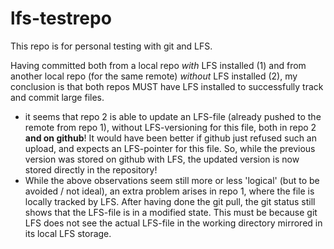 # lfs-testrepo

This repo is for personal testing with git and LFS.

Having committed both from a local repo _with_ LFS installed (1) and from another local repo (for the same remote) _without_ LFS installed (2), my conclusion is that both repos MUST have LFS installed to successfully track and commit large files.

- it seems that repo 2 is able to update an LFS-file (already pushed to the remote from repo 1), without LFS-versioning for this file, both in repo 2 **and on github**!
It would have been better if github just refused such an upload, and expects an LFS-pointer for this file.
So, while the previous version was stored on github with LFS, the updated version is now stored directly in the repository!
- While the above observations seem still more or less 'logical' (but to be avoided / not ideal), an extra problem arises in repo 1, where the file is locally tracked by LFS.
After having done the git pull, the git status still shows that the LFS-file is in a modified state.
This must be because git LFS does not see the actual LFS-file in the working directory mirrored in its local LFS storage.
